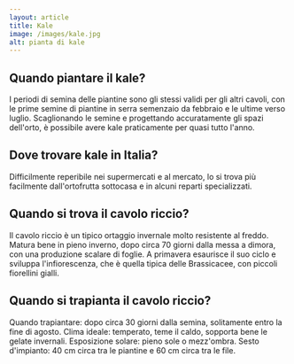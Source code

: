 ```yaml
---
layout: article
title: Kale
image: /images/kale.jpg
alt: pianta di kale
---
```


## Quando piantare il kale?

 I periodi di semina delle piantine sono gli stessi validi per gli altri cavoli, con le prime semine di piantine in serra semenzaio da febbraio e le ultime verso luglio. Scaglionando le semine e progettando accuratamente gli spazi dell'orto, è possibile avere kale praticamente per quasi tutto l'anno.

## Dove trovare kale in Italia?

 Difficilmente reperibile nei supermercati e al mercato, lo si trova più facilmente dall'ortofrutta sottocasa e in alcuni reparti specializzati.

## Quando si trova il cavolo riccio?

Il cavolo riccio è un tipico ortaggio invernale molto resistente al freddo. Matura bene in pieno inverno, dopo circa 70 giorni dalla messa a dimora, con una produzione scalare di foglie. A primavera esaurisce il suo ciclo e sviluppa l'infiorescenza, che è quella tipica delle Brassicacee, con piccoli fiorellini gialli.

## Quando si trapianta il cavolo riccio?

Quando trapiantare: dopo circa 30 giorni dalla semina, solitamente entro la fine di agosto. Clima ideale: temperato, teme il caldo, sopporta bene le gelate invernali. Esposizione solare: pieno sole o mezz'ombra. Sesto d'impianto: 40 cm circa tra le piantine e 60 cm circa tra le file.

